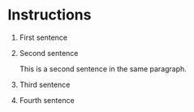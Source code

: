 # Instructions

1. First sentence
2. Second sentence

    This is a second sentence in the same paragraph.

3. Third sentence
4. Fourth sentence